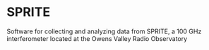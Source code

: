 # SPRITE
Software for collecting and analyzing data from SPRITE, a 100 GHz interferometer located at the Owens Valley Radio Observatory
